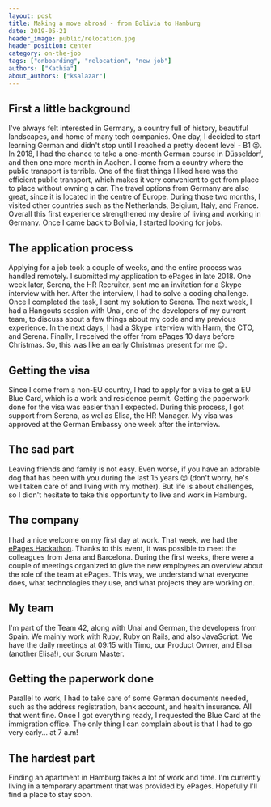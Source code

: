 ```yaml
---
layout: post
title: Making a move abroad - from Bolivia to Hamburg
date: 2019-05-21
header_image: public/relocation.jpg
header_position: center
category: on-the-job
tags: ["onboarding", "relocation", "new job"]
authors: ["Kathia"]
about_authors: ["ksalazar"]
---
```


## First a little background

I've always felt interested in Germany, a country full of history, beautiful landscapes, and home of many tech companies.
One day, I decided to start learning German and didn't stop until I reached a pretty decent level - B1 😉.
In 2018, I had the chance to take a one-month German course in Düsseldorf, and then one more month in Aachen.
I come from a country where the public transport is terrible.
One of the first things I liked here was the efficient public transport, which makes it very convenient to get from place to place without owning a car.
The travel options from Germany are also great, since it is located in the centre of Europe.
During those two months, I visited other countries such as the Netherlands, Belgium, Italy, and France.
Overall this first experience strengthened my desire of living and working in Germany.
Once I came back to Bolivia, I started looking for jobs.

## The application process

Applying for a job took a couple of weeks, and the entire process was handled remotely.
I submitted my application to ePages in late 2018.
One week later, Serena, the HR Recruiter, sent me an invitation for a Skype interview with her.
After the interview, I had to solve a coding challenge.
Once I completed the task, I sent my solution to Serena.
The next week, I had a Hangouts session with Unai, one of the developers of my current team, to discuss about a few things about my code and my previous experience.
In the next days, I had a Skype interview with Harm, the CTO, and Serena.
Finally, I received the offer from ePages 10 days before Christmas.
So, this was like an early Christmas present for me 😊.

## Getting the visa

Since I come from a non-EU country, I had to apply for a visa to get a EU Blue Card, which is a work and residence permit.
Getting the paperwork done for the visa was easier than I expected.
During this process, I got support from Serena, as wel as Elisa, the HR Manager.
My visa was approved at the German Embassy one week after the interview.

## The sad part

Leaving friends and family is not easy.
Even worse, if you have an adorable dog that has been with you during the last 15 years 😔 (don't worry, he's well taken care of and living with my mother).
But life is about challenges, so I didn't hesitate to take this opportunity to live and work in Hamburg.

## The company

I had a nice welcome on my first day at work.
That week, we had the [ePages Hackathon](/blog/events/this-years-hackathon-a-travel-through-time/).
Thanks to this event, it was possible to meet the colleagues from Jena and Barcelona. 
During the first weeks, there were a couple of meetings organized to give the new employees an overview about the role of the team at ePages.
This way, we understand what everyone does, what technologies they use, and what projects they are working on. 

## My team

I'm part of the Team 42, along with Unai and German, the developers from Spain. 
We mainly work with Ruby, Ruby on Rails, and also JavaScript.
We have the daily meetings at 09:15 with Timo, our Product Owner, and Elisa (another Elisa!), our Scrum Master.

## Getting the paperwork done

Parallel to work, I had to take care of some German documents needed, such as the address registration, bank account, and health insurance.
All that went fine.
Once I got everything ready, I requested the Blue Card at the immigration office. 
The only thing I can complain about is that I had to go very early... at 7 a.m!

## The hardest part

Finding an apartment in Hamburg takes a lot of work and time.
I'm currently living in a temporary apartment that was provided by ePages.
Hopefully I'll find a place to stay soon.